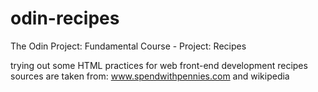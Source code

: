 # odin-recipes
The Odin Project: Fundamental Course - Project: Recipes

trying out some HTML practices for web front-end development
recipes sources are taken from:
www.spendwithpennies.com and wikipedia